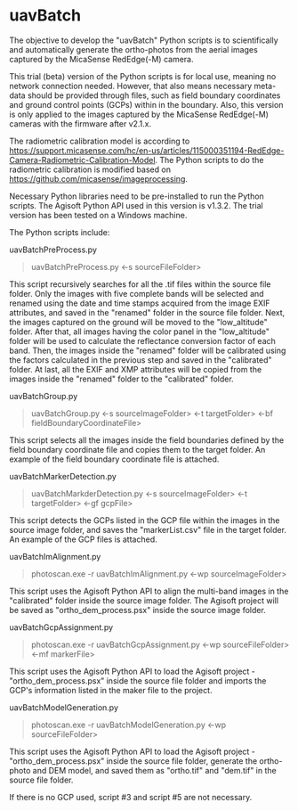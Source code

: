 # uavBatch
The objective to develop the "uavBatch" Python scripts is to scientifically and automatically generate the ortho-photos from the aerial images captured by the MicaSense RedEdge(-M) camera.

This trial (beta) version of the Python scripts is for local use, meaning no network connection needed. However, that also means necessary meta-data should be provided through files, such as field boundary coordinates and ground control points (GCPs) within in the boundary. Also, this version is only applied to the images captured by the MicaSense RedEdge(-M) cameras with the firmware after v2.1.x.

The radiometric calibration model is according to https://support.micasense.com/hc/en-us/articles/115000351194-RedEdge-Camera-Radiometric-Calibration-Model. The Python scripts to do the radiometric calibration is modified based on https://github.com/micasense/imageprocessing.

Necessary Python libraries need to be pre-installed to run the Python scripts. The Agisoft Python API used in this version is v1.3.2. The trial version has been tested on a Windows machine.

The Python scripts include:

uavBatchPreProcess.py
> uavBatchPreProcess.py <-s sourceFileFolder>

This script recursively searches for all the .tif files within the source file folder. Only the images with five complete bands will be selected and renamed using the date and time stamps acquired from the image EXIF attributes, and saved in the "renamed" folder in the source file folder. Next, the images captured on the ground will be moved to the "low_altitude" folder. After that, all images having the color panel in the "low_altitude" folder will be used to calculate the reflectance conversion factor of each band. Then, the images inside the "renamed" folder will be calibrated using the factors calculated in the previous step and saved in the "calibrated" folder. At last, all the EXIF and XMP attributes will be copied from the images inside the "renamed" folder to the "calibrated" folder.

uavBatchGroup.py
> uavBatchGroup.py <-s sourceImageFolder> <-t targetFolder> <-bf fieldBoundaryCoordinateFile>

This script selects all the images inside the field boundaries defined by the field boundary coordinate file and copies them to the target folder. An example of the field boundary coordinate file is attached.

uavBatchMarkerDetection.py
> uavBatchMarkderDetection.py <-s sourceImageFolder> <-t targetFolder> <-gf gcpFile>

This script detects the GCPs listed in the GCP file within the images in the source image folder, and saves the "markerList.csv" file in the target folder. An example of the GCP files is attached.

uavBatchImAlignment.py
> photoscan.exe -r uavBatchImAlignment.py <-wp sourceImageFolder>

This script uses the Agisoft Python API to align the multi-band images in the "calibrated" folder inside the source image folder. The Agisoft project will be saved as "ortho_dem_process.psx" inside the source image folder.

uavBatchGcpAssignment.py
> photoscan.exe -r uavBatchGcpAssignment.py <-wp sourceFileFolder> <-mf markerFile>

This script uses the Agisoft Python API to load the Agisoft project - "ortho_dem_process.psx" inside the source file folder and imports the GCP's information listed in the maker file to the project.

uavBatchModelGeneration.py
> photoscan.exe -r uavBatchModelGeneration.py <-wp sourceFileFolder>

This script uses the Agisoft Python API to load the Agisoft project - "ortho_dem_process.psx" inside the source file folder, generate the ortho-photo and DEM model, and saved them as "ortho.tif" and "dem.tif" in the source file folder.

If there is no GCP used, script #3 and script #5 are not necessary.

